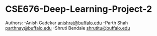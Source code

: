 # CSE676-Deep-Learning-Project-2

Authors:
-Anish Gadekar anishraj@buffalo.edu
-Parth Shah parthnay@buffalo.edu
-Shruti Bendale shrutitu@buffalo.edu
